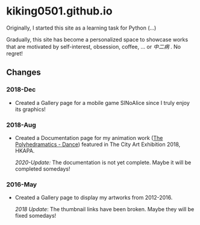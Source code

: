 # kiking0501.github.io



Originally, I started this site as a learning task for Python (...) 



Gradually, this site has become a personalized space to showcase works that are motivated by self-interest, obsession, coffee, ... or *中二病* . No regret!



## Changes 



### 2018-Dec

- Created a Gallery page for a mobile game SINoAlice since I truly enjoy its graphics!



### 2018-Aug

- Created a Documentation page for my animation work ([The Polyhedramatics - Dance](https://github.com/kiking0501/polyhedramatics-dance-2018)) featured in The City Art Exhibition 2018, HKAPA.

  *2020-Update:* The documentation is not yet complete. Maybe it will be completed somedays!

  

### 2016-May

- Created a Gallery page to display my artworks from 2012-2016.

  *2018 Update*:  The thumbnail links have been broken. Maybe they will be fixed somedays!

